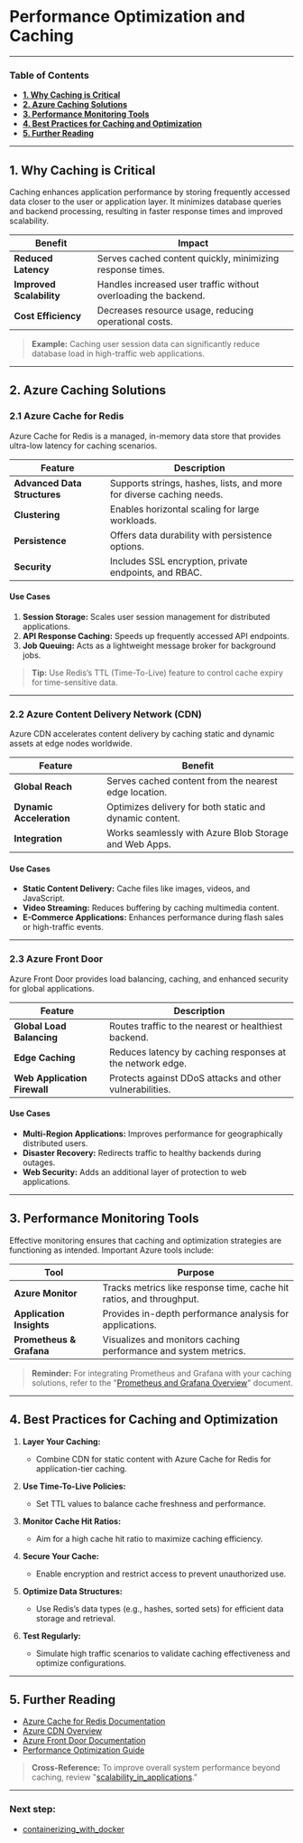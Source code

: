# **Performance Optimization and Caching**

---

### **Table of Contents**

- [**1. Why Caching is Critical**](#1-why-caching-is-critical)
- [**2. Azure Caching Solutions**](#2-azure-caching-solutions)
- [**3. Performance Monitoring Tools**](#3-performance-monitoring-tools)
- [**4. Best Practices for Caching and Optimization**](#4-best-practices-for-caching-and-optimization)
- [**5. Further Reading**](#5-further-reading)


---

## **1. Why Caching is Critical**

Caching enhances application performance by storing frequently accessed data closer to the user or application layer. It minimizes database queries and backend processing, resulting in faster response times and improved scalability.

|**Benefit**|**Impact**|
|---|---|
|**Reduced Latency**|Serves cached content quickly, minimizing response times.|
|**Improved Scalability**|Handles increased user traffic without overloading the backend.|
|**Cost Efficiency**|Decreases resource usage, reducing operational costs.|

> **Example:** Caching user session data can significantly reduce database load in high-traffic web applications.

---

## **2. Azure Caching Solutions**

### **2.1 Azure Cache for Redis**

Azure Cache for Redis is a managed, in-memory data store that provides ultra-low latency for caching scenarios.

|**Feature**|**Description**|
|---|---|
|**Advanced Data Structures**|Supports strings, hashes, lists, and more for diverse caching needs.|
|**Clustering**|Enables horizontal scaling for large workloads.|
|**Persistence**|Offers data durability with persistence options.|
|**Security**|Includes SSL encryption, private endpoints, and RBAC.|

#### **Use Cases**

1. **Session Storage:** Scales user session management for distributed applications.
2. **API Response Caching:** Speeds up frequently accessed API endpoints.
3. **Job Queuing:** Acts as a lightweight message broker for background jobs.

> **Tip:** Use Redis’s TTL (Time-To-Live) feature to control cache expiry for time-sensitive data.

---

### **2.2 Azure Content Delivery Network (CDN)**

Azure CDN accelerates content delivery by caching static and dynamic assets at edge nodes worldwide.

|**Feature**|**Benefit**|
|---|---|
|**Global Reach**|Serves cached content from the nearest edge location.|
|**Dynamic Acceleration**|Optimizes delivery for both static and dynamic content.|
|**Integration**|Works seamlessly with Azure Blob Storage and Web Apps.|

#### **Use Cases**

- **Static Content Delivery:** Cache files like images, videos, and JavaScript.
- **Video Streaming:** Reduces buffering by caching multimedia content.
- **E-Commerce Applications:** Enhances performance during flash sales or high-traffic events.

---

### **2.3 Azure Front Door**

Azure Front Door provides load balancing, caching, and enhanced security for global applications.

|**Feature**|**Description**|
|---|---|
|**Global Load Balancing**|Routes traffic to the nearest or healthiest backend.|
|**Edge Caching**|Reduces latency by caching responses at the network edge.|
|**Web Application Firewall**|Protects against DDoS attacks and other vulnerabilities.|

#### **Use Cases**

- **Multi-Region Applications:** Improves performance for geographically distributed users.
- **Disaster Recovery:** Redirects traffic to healthy backends during outages.
- **Web Security:** Adds an additional layer of protection to web applications.

---

## **3. Performance Monitoring Tools**

Effective monitoring ensures that caching and optimization strategies are functioning as intended. Important Azure tools include:

|**Tool**|**Purpose**|
|---|---|
|**Azure Monitor**|Tracks metrics like response time, cache hit ratios, and throughput.|
|**Application Insights**|Provides in-depth performance analysis for applications.|
|**Prometheus & Grafana**|Visualizes and monitors caching performance and system metrics.|

> **Reminder:** For integrating Prometheus and Grafana with your caching solutions, refer to the "[Prometheus and Grafana Overview](#prometheus_and_grafana)" document.

---

## **4. Best Practices for Caching and Optimization**

1. **Layer Your Caching:**
    
    - Combine CDN for static content with Azure Cache for Redis for application-tier caching.
2. **Use Time-To-Live Policies:**
    
    - Set TTL values to balance cache freshness and performance.
3. **Monitor Cache Hit Ratios:**
    
    - Aim for a high cache hit ratio to maximize caching efficiency.
4. **Secure Your Cache:**
    
    - Enable encryption and restrict access to prevent unauthorized use.
5. **Optimize Data Structures:**
    
    - Use Redis’s data types (e.g., hashes, sorted sets) for efficient data storage and retrieval.
6. **Test Regularly:**
    
    - Simulate high traffic scenarios to validate caching effectiveness and optimize configurations.

---

## **5. Further Reading**

- [Azure Cache for Redis Documentation](https://learn.microsoft.com/en-us/azure/azure-cache-for-redis/)
- [Azure CDN Overview](https://learn.microsoft.com/en-us/azure/cdn/)
- [Azure Front Door Documentation](https://learn.microsoft.com/en-us/azure/frontdoor/overview)
- [Performance Optimization Guide](https://learn.microsoft.com/en-us/azure/architecture/checklist/performance-efficiency)

> **Cross-Reference:** To improve overall system performance beyond caching, review "[scalability_in_applications](scalability_in_applications.md)."

---
### Next step:
- [containerizing_with_docker](containerizing_with_docker.md)
